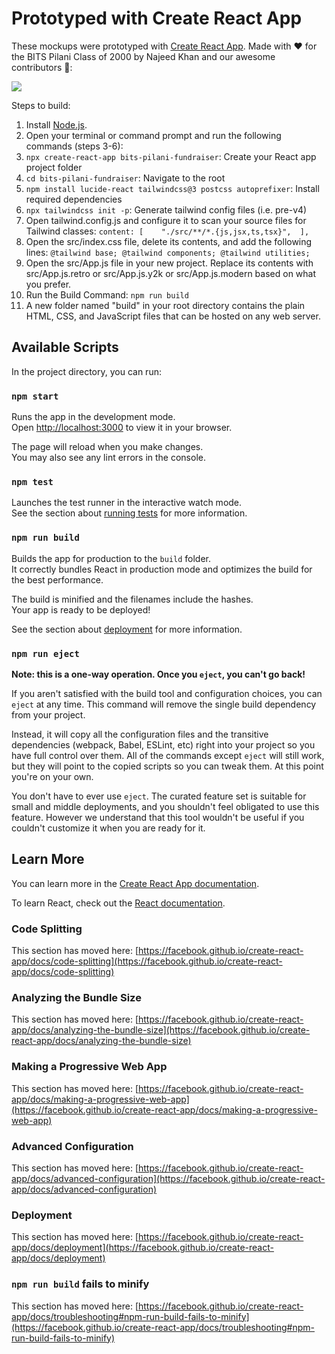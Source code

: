 # Prototyped with Create React App

These mockups were prototyped with [Create React App](https://github.com/facebook/create-react-app). Made with ❤️ for the BITS Pilani Class of 2000 by Najeed Khan and our awesome contributors 🙌:

<a href="https://github.com/najeed/bits-pilani-2k-fundraiser/graphs/contributors">
  <img src="https://contrib.rocks/image?repo=najeed/bits-pilani-2k-fundraiser" />
</a>


Steps to build:
1. Install [Node.js](https://nodejs.org/en/download).
2. Open your terminal or command prompt and run the following commands (steps 3-6):
3. `npx create-react-app bits-pilani-fundraiser`: Create your React app project folder
4. `cd bits-pilani-fundraiser`: Navigate to the root
5. `npm install lucide-react tailwindcss@3 postcss autoprefixer`: Install required dependencies
6. `npx tailwindcss init -p`: Generate tailwind config files (i.e. pre-v4)
7. Open tailwind.config.js and configure it to scan your source files for Tailwind classes: `content: [    "./src/**/*.{js,jsx,ts,tsx}",  ],`
8. Open the src/index.css file, delete its contents, and add the following lines:
`@tailwind base;
@tailwind components;
@tailwind utilities;`
9. Open the src/App.js file in your new project. Replace its contents with src/App.js.retro or src/App.js.y2k or src/App.js.modern based on what you prefer.
10. Run the Build Command: `npm run build`
11. A new folder named "build" in your root directory contains the plain HTML, CSS, and JavaScript files that can be hosted on any web server. 

## Available Scripts

In the project directory, you can run:

### `npm start`

Runs the app in the development mode.\
Open [http://localhost:3000](http://localhost:3000) to view it in your browser.

The page will reload when you make changes.\
You may also see any lint errors in the console.

### `npm test`

Launches the test runner in the interactive watch mode.\
See the section about [running tests](https://facebook.github.io/create-react-app/docs/running-tests) for more information.

### `npm run build`

Builds the app for production to the `build` folder.\
It correctly bundles React in production mode and optimizes the build for the best performance.

The build is minified and the filenames include the hashes.\
Your app is ready to be deployed!

See the section about [deployment](https://facebook.github.io/create-react-app/docs/deployment) for more information.

### `npm run eject`

**Note: this is a one-way operation. Once you `eject`, you can't go back!**

If you aren't satisfied with the build tool and configuration choices, you can `eject` at any time. This command will remove the single build dependency from your project.

Instead, it will copy all the configuration files and the transitive dependencies (webpack, Babel, ESLint, etc) right into your project so you have full control over them. All of the commands except `eject` will still work, but they will point to the copied scripts so you can tweak them. At this point you're on your own.

You don't have to ever use `eject`. The curated feature set is suitable for small and middle deployments, and you shouldn't feel obligated to use this feature. However we understand that this tool wouldn't be useful if you couldn't customize it when you are ready for it.

## Learn More

You can learn more in the [Create React App documentation](https://facebook.github.io/create-react-app/docs/getting-started).

To learn React, check out the [React documentation](https://reactjs.org/).

### Code Splitting

This section has moved here: [https://facebook.github.io/create-react-app/docs/code-splitting](https://facebook.github.io/create-react-app/docs/code-splitting)

### Analyzing the Bundle Size

This section has moved here: [https://facebook.github.io/create-react-app/docs/analyzing-the-bundle-size](https://facebook.github.io/create-react-app/docs/analyzing-the-bundle-size)

### Making a Progressive Web App

This section has moved here: [https://facebook.github.io/create-react-app/docs/making-a-progressive-web-app](https://facebook.github.io/create-react-app/docs/making-a-progressive-web-app)

### Advanced Configuration

This section has moved here: [https://facebook.github.io/create-react-app/docs/advanced-configuration](https://facebook.github.io/create-react-app/docs/advanced-configuration)

### Deployment

This section has moved here: [https://facebook.github.io/create-react-app/docs/deployment](https://facebook.github.io/create-react-app/docs/deployment)

### `npm run build` fails to minify

This section has moved here: [https://facebook.github.io/create-react-app/docs/troubleshooting#npm-run-build-fails-to-minify](https://facebook.github.io/create-react-app/docs/troubleshooting#npm-run-build-fails-to-minify)

